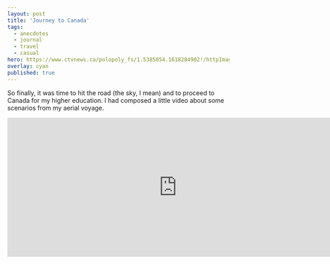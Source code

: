 ```yaml
---
layout: post
title: 'Journey to Canada'
tags:
  - anecdotes
  - journal
  - travel
  - casual
hero: https://www.ctvnews.ca/polopoly_fs/1.5385054.1618284902!/httpImage/image.jpg_gen/derivatives/landscape_960/image.jpg
overlay: cyan
published: true
---
```

So finally, it was time to hit the road (the sky, I mean) and to proceed to Canada for my higher education. I had composed a little video about some scenarios from my aerial voyage.

<iframe width="768" height="316" src="https://www.youtube.com/embed/KkwBH9rm-7M" title="YouTube video player" frameborder="0" allow="accelerometer; autoplay; clipboard-write; encrypted-media; gyroscope; picture-in-picture" allowfullscreen></iframe>
